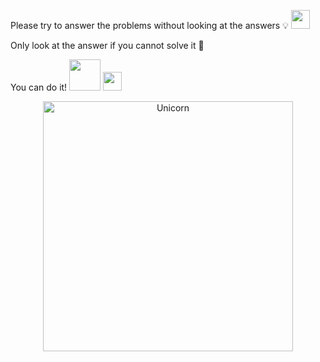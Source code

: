 Please try to answer the problems without looking at the answers 💡 <img src="https://cultofthepartyparrot.com/parrots/hd/laptop_parrot.gif" width="30" height="30"/>

Only look at the answer if you cannot solve it 🔎

You can do it! <img src="https://media.giphy.com/media/VgCDAzcKvsR6OM0uWg/giphy.gif" width="50" /> <img src="https://cultofthepartyparrot.com/parrots/dabparrot.gif" width="30" height="30"/>

<p align="center">
  <img height="400" alt="Unicorn" src="https://c.tenor.com/GN73MKBawZYAAAAi/busy-cute.gif" />
</p>
